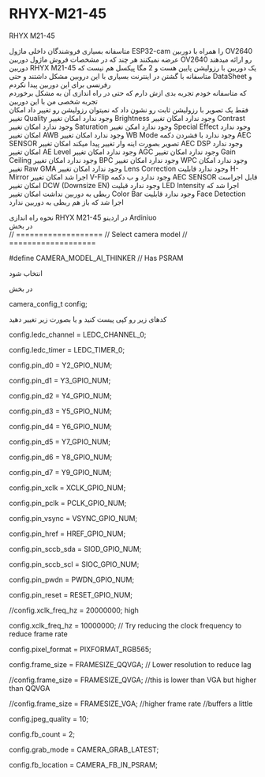 # RHYX-M21-45
RHYX M21-45

متاسفانه بسیاری فروشندگان داخلی ماژول ESP32-cam را همراه با دوربین OV2640 عرضه نمیکنند هر چند که در مشخصات فروش ماژول دوربین OV2640 رو ارائه میدهند 
دوربین RHYX M21-45 یک دوربین با رزولیشن پایین هست و 2 مگا پیکسل هم نیست که متاسفانه با گشتن در اینترنت بسیاری با این دروبین مشکل داشتند و حتی DataSheet و رفرنسی برای این دوربین پیدا نکردم   
که متاسفانه  خودم تجربه بدی ازش دارم که حتی در راه اندازی آن به مشکل برخوردم  
تجربه شخصی من با این دوربین  
فقط یک تصویر با رزولیشن ثابت  رو نشون داد که نمیتوان رزولیشن رو تغییر داد 
امکان تغییر Quality  وجود ندارد 
امکان تغییر Brightness وجود ندارد
امکان تغییر Contrast وجود ندارد
امکان تغییر Saturation وجود ندارد
امکن تغییر Special Effect وجود ندارد
امکان تغییر AWB وجود ندارد
امکان تغییر WB Mode وجود ندارد
با فشردن دکمه AEC SENSOR تصویر بصورت اینه وار تغییر پیدا میکند
امکان تغییر AEC DSP وجود ندارد
امکان تغییر AE Level وجود ندارد
امکان تغییر AGC وجود ندارد
امکان تغییر Gain Ceiling وجود ندارد
امکان تغییر BPC وجود ندارد
امکان تغییر WPC وجود ندارد
امکان تغییر Raw GMA وجود ندارد
امکان تغییر Lens Correction وجود ندارد
قابلیت H-Mirror اجرا شد
امکان تغییر V-Flip وجود ندارد و ب دکمه  AEC SENSOR قابل اجراست
امکان تغییر DCW (Downsize EN) وجود ندارد
قبلیت LED Intensity اجرا شد که ربطی به دوربین نداشت
امکان تغییر Color Bar وجود ندارد
قابلیت Face Detection اجرا شد که باز هم ربطی به دوربین ندارد 


نحوه راه اندازی RHYX M21-45 در اردینو Ardiniuo    
در بخش     
// ===================
// Select camera model
// ===================

#define CAMERA_MODEL_AI_THINKER  // Has PSRAM 

انتخاب شود 

در بخش 

camera_config_t config;

کدهای زیر رو کپی پیست کنید و یا بصورت زیر تغییر دهید


config.ledc_channel = LEDC_CHANNEL_0;

config.ledc_timer = LEDC_TIMER_0;

config.pin_d0 = Y2_GPIO_NUM;

config.pin_d1 = Y3_GPIO_NUM;

config.pin_d2 = Y4_GPIO_NUM;

config.pin_d3 = Y5_GPIO_NUM;

config.pin_d4 = Y6_GPIO_NUM;

config.pin_d5 = Y7_GPIO_NUM;

config.pin_d6 = Y8_GPIO_NUM;

config.pin_d7 = Y9_GPIO_NUM;

config.pin_xclk = XCLK_GPIO_NUM;

config.pin_pclk = PCLK_GPIO_NUM;

config.pin_vsync = VSYNC_GPIO_NUM;

config.pin_href = HREF_GPIO_NUM;

config.pin_sccb_sda = SIOD_GPIO_NUM;

config.pin_sccb_scl = SIOC_GPIO_NUM;

config.pin_pwdn = PWDN_GPIO_NUM;

config.pin_reset = RESET_GPIO_NUM;

//config.xclk_freq_hz = 20000000; high

config.xclk_freq_hz = 10000000; // Try reducing the clock frequency to reduce frame rate

config.pixel_format = PIXFORMAT_RGB565;

config.frame_size = FRAMESIZE_QQVGA; // Lower resolution to reduce lag

//config.frame_size = FRAMESIZE_QVGA; //this is lower than VGA but higher than QQVGA

//config.frame_size = FRAMESIZE_VGA; //higher frame rate //buffers a little

config.jpeg_quality = 10;

config.fb_count = 2;

config.grab_mode = CAMERA_GRAB_LATEST;

config.fb_location = CAMERA_FB_IN_PSRAM;

